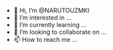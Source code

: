 - 👋 Hi, I’m @NARUTOUZMKI
- 👀 I’m interested in ...
- 🌱 I’m currently learning ...
- 💞️ I’m looking to collaborate on ...
- 📫 How to reach me ...

<!---
NARUTOUZMKI/NARUTOUZMKI is a ✨ special ✨ repository because its `README.md` (this file) appears on your GitHub profile.
You can click the Preview link to take a look at your changes.
--->
